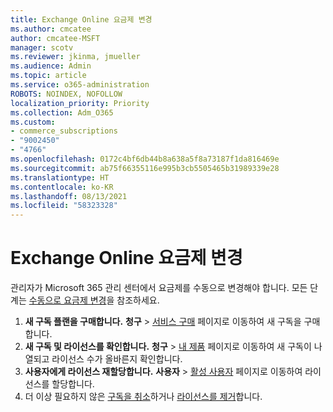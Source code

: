 ```yaml
---
title: Exchange Online 요금제 변경
ms.author: cmcatee
author: cmcatee-MSFT
manager: scotv
ms.reviewer: jkinma, jmueller
ms.audience: Admin
ms.topic: article
ms.service: o365-administration
ROBOTS: NOINDEX, NOFOLLOW
localization_priority: Priority
ms.collection: Adm_O365
ms.custom:
- commerce_subscriptions
- "9002450"
- "4766"
ms.openlocfilehash: 0172c4bf6db44b8a638a5f8a73187f1da816469e
ms.sourcegitcommit: ab75f66355116e995b3cb5505465b31989339e28
ms.translationtype: HT
ms.contentlocale: ko-KR
ms.lasthandoff: 08/13/2021
ms.locfileid: "58323328"
---
```

# <a name="change-exchange-online-plans"></a>Exchange Online 요금제 변경

관리자가 Microsoft 365 관리 센터에서 요금제를 수동으로 변경해야 합니다. 모든 단계는 [수동으로 요금제 변경](https://docs.microsoft.com/microsoft-365/commerce/subscriptions/change-plans-manually)을 참조하세요.

1. **새 구독 플랜을 구매합니다.** **청구** > [서비스 구매](https://go.microsoft.com/fwlink/p/?linkid=868433) 페이지로 이동하여 새 구독을 구매합니다.
2. **새 구독 및 라이선스를 확인합니다.** **청구** > [내 제품](https://go.microsoft.com/fwlink/p/?linkid=842054) 페이지로 이동하여 새 구독이 나열되고 라이선스 수가 올바른지 확인합니다.
3. **사용자에게 라이선스 재할당합니다.** **사용자** > [활성 사용자](https://go.microsoft.com/fwlink/p/?linkid=834822) 페이지로 이동하여 라이선스를 할당합니다.
4. 더 이상 필요하지 않은 [구독을 취소](https://docs.microsoft.com/microsoft-365/commerce/subscriptions/cancel-your-subscription)하거나 [라이선스를 제거](https://docs.microsoft.com/microsoft-365/commerce/licenses/buy-licenses)합니다.
